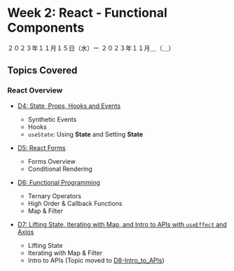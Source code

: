 # Week 2: React - Functional Components

２０２３年１１月１５日（水）ー ２０２３年１１月＿（＿）

## Topics Covered

### React Overview

- [D4: State, Props, Hooks and Events](Lecture-Code/D4-State_Props_and_Events/)
    - Synthetic Events
    - Hooks
    - `useState`: Using **State** and Setting **State**

- [D5: React Forms](Lecture-Code/D5-React_Forms/)
    - Forms Overview
    - Conditional Rendering

- [D6: Functional Programming](Lecture-Code/D6-Functional_Programming/)
    - Ternary Operators
    - High Order & Callback Functions
    - Map & Filter

- [D7: Lifting State, Iterating with Map, and Intro to APIs with `useEffect` and Axios](Lecture-Code/D7-Lifting_State-and-Maps/)
    - Lifting State
    - Iterating with Map & Filter
    - Intro to APIs (Topic moved to [D8-Intro_to_APIs](../Wk3-APIs_and_Axios/Lecture-Code/D8-Intro_to_APIs))